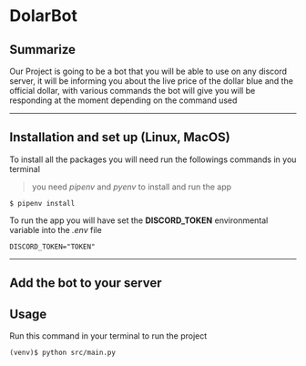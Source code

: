 # DolarBot
## Summarize
Our Project is going to be a bot that you will be able to use on any discord server, it will be informing you about the live price of the dollar blue and the official dollar, with various commands the bot will give you will be responding at the moment depending on the command used


---
## Installation and set up (Linux, MacOS)
To install all the packages you will need run the followings commands in you terminal
>you need *pipenv* and *pyenv* to install and run the app
```
$ pipenv install
```
To run the app you will have set the **DISCORD_TOKEN** environmental variable into the *.env* file
```
DISCORD_TOKEN="TOKEN"
```
---
## Add the bot to your server

## Usage
Run this command in your terminal to run the project 
```
(venv)$ python src/main.py
```